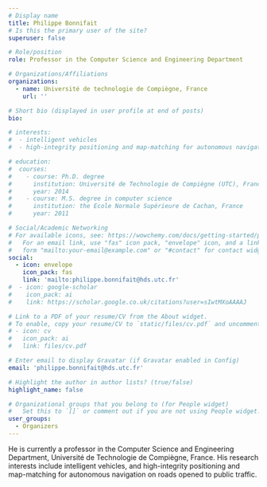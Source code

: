 ```yaml
---
# Display name
title: Philippe Bonnifait
# Is this the primary user of the site?
superuser: false

# Role/position
role: Professor in the Computer Science and Engineering Department

# Organizations/Affiliations
organizations:
  - name: Université de technologie de Compiègne, France
    url: ''

# Short bio (displayed in user profile at end of posts)
bio: 

# interests:
#  - intelligent vehicles
#  - high-integrity positioning and map-matching for autonomous navigation on roads opened to public traffic.

# education:
#  courses:
#    - course: Ph.D. degree
#      institution: Université de Technologie de Compiègne (UTC), France
#      year: 2014
#    - course: M.S. degree in computer science
#      institution: the Ecole Normale Supérieure de Cachan, France
#      year: 2011

# Social/Academic Networking
# For available icons, see: https://wowchemy.com/docs/getting-started/page-builder/#icons
#   For an email link, use "fas" icon pack, "envelope" icon, and a link in the
#   form "mailto:your-email@example.com" or "#contact" for contact widget.
social:
  - icon: envelope
    icon_pack: fas
    link: 'mailto:philippe.bonnifait@hds.utc.fr'
#  - icon: google-scholar
#    icon_pack: ai
#    link: https://scholar.google.co.uk/citations?user=sIwtMXoAAAAJ

# Link to a PDF of your resume/CV from the About widget.
# To enable, copy your resume/CV to `static/files/cv.pdf` and uncomment the lines below.
# - icon: cv
#   icon_pack: ai
#   link: files/cv.pdf

# Enter email to display Gravatar (if Gravatar enabled in Config)
email: 'philippe.bonnifait@hds.utc.fr'

# Highlight the author in author lists? (true/false)
highlight_name: false

# Organizational groups that you belong to (for People widget)
#   Set this to `[]` or comment out if you are not using People widget.
user_groups:
  - Organizers
---
```

He is currently a professor in the Computer Science and Engineering Department, Université de Technologie de Compiègne, France. His research interests include intelligent vehicles, and high-integrity positioning and map-matching for autonomous navigation on roads opened to public traffic.
